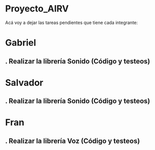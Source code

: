 # Proyecto_AIRV
Acá voy a dejar las tareas pendientes que tiene cada integrante:

# Gabriel
## . Realizar la librería Sonido (Código y testeos)

# Salvador
## . Realizar la librería Sonido (Código y testeos)

# Fran
## . Realizar la librería Voz (Código y testeos)

